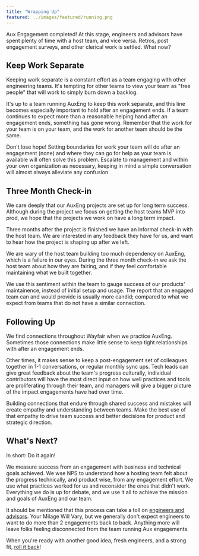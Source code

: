 ```yaml
---
title: "Wrapping Up"
featured: ../images/featured/running.png
---
```


Aux Engagement completed! At this stage, engineers and advisors have spent
plenty of time with a host team, and vice versa. Retros, post engagement surveys,
and other clerical work is settled. What now?

## Keep Work Separate

Keeping work separate is a constant effort as a team engaging with other
engineering teams. It's tempting for other teams to view your team as "free
people" that will work to simply burn down a backlog.

It's up to a team running AuxEng to keep this work separate, and this line
becomes especially important to hold after an engagement ends. If a team
continues to expect more than a reasonable helping hand after an engagement
ends, something has gone wrong. Remember that the work for your team is
on your team, and the work for another team should be the same.

Don't lose hope! Setting boundaries for work your team will do after an
engagement (none) and where they can go for help as your team is available
will often solve this problem. Escalate to management and within your own
organization as necessary, keeping in mind a simple conversation will
almost always alleviate any confusion.

## Three Month Check-in

We care deeply that our AuxEng projects are set up for long term success.
Although during the project we focus on getting the host teams MVP into prod, we
hope that the projects we work on have a long term impact.

Three months after the project is finished we have an informal check-in with the
host team. We are interested in any feedback they have for us, and want to hear
how the project is shaping up after we left.

We are wary of the host team building too much dependency on AuxEng, which is a
failure in our eyes. During the three month check-in we ask the host team about
how they are fairing, and if they feel comfortable maintaining what we built
together.

We use this sentiment within the team to gauge success of our products'
maintainence, instead of initial setup and usage. The report that an engaged
team can and would provide is usually more candid; compared to what we
expect from teams that do not have a similar connection.

## Following Up

We find connections throughout Wayfair when we practice AuxEng. Sometimes
those connections make little sense to keep tight relationships with after
an engagement ends.

Other times, it makes sense to keep a post-engagement set of colleagues
together in 1-1 conversations, or regular monthly sync ups. Tech leads can
give great feedback about the team's progress culturally, individual
contributors will have the most direct input on how well practices and tools
are proliferating through their team, and managers will give a bigger picture
of the impact engagements have had over time.

Building connections that endure through shared success and mistakes will
create empathy and understanding between teams. Make the best use of that
empathy to drive team success and better decisions for product and strategic
direction.

## What's Next?

In short: Do it again!

We measure success from an engagement with business and technical goals achieved.
We wse NPS to understand how a hosting team felt about the progress technically,
and product wise, from any engagement effort. We use what practices worked for
us and reconsider the ones that didn't work. Everything we do is up for debate,
and we use it all to achieve the mission and goals of AuxEng and our team.

It should be mentioned that this process can take a toll on [engineers and advisors](./roles).
Your Milage Will Vary, but we generally don't expect engineers to want to do
more than 2 engagements back to back. Anything more will leave folks feeling
disconnected from the team running Aux engagements.

When you're ready with another good idea, fresh engineers, and a strong fit,
[roll it back](../running)!
